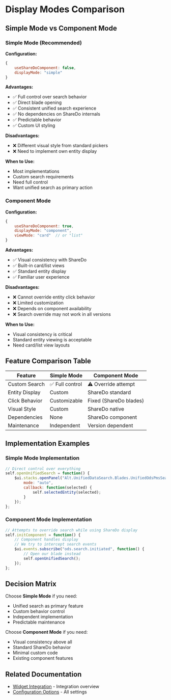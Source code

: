 # Display Modes Comparison

## Simple Mode vs Component Mode

### Simple Mode (Recommended)

**Configuration:**
```javascript
{
    useShareDoComponent: false,
    displayMode: "simple"
}
```

**Advantages:**
- ✅ Full control over search behavior
- ✅ Direct blade opening
- ✅ Consistent unified search experience
- ✅ No dependencies on ShareDo internals
- ✅ Predictable behavior
- ✅ Custom UI styling

**Disadvantages:**
- ❌ Different visual style from standard pickers
- ❌ Need to implement own entity display

**When to Use:**
- Most implementations
- Custom search requirements
- Need full control
- Want unified search as primary action

### Component Mode

**Configuration:**
```javascript
{
    useShareDoComponent: true,
    displayMode: "component",
    viewMode: "card"  // or "list"
}
```

**Advantages:**
- ✅ Visual consistency with ShareDo
- ✅ Built-in card/list views
- ✅ Standard entity display
- ✅ Familiar user experience

**Disadvantages:**
- ❌ Cannot override entity click behavior
- ❌ Limited customization
- ❌ Depends on component availability
- ❌ Search override may not work in all versions

**When to Use:**
- Visual consistency is critical
- Standard entity viewing is acceptable
- Need card/list view layouts

## Feature Comparison Table

| Feature | Simple Mode | Component Mode |
|---------|------------|----------------|
| Custom Search | ✅ Full control | ⚠️ Override attempt |
| Entity Display | Custom | ShareDo standard |
| Click Behavior | Customizable | Fixed (ShareDo blades) |
| Visual Style | Custom | ShareDo native |
| Dependencies | None | ShareDo component |
| Maintenance | Independent | Version dependent |

## Implementation Examples

### Simple Mode Implementation
```javascript
// Direct control over everything
self.openUnifiedSearch = function() {
    $ui.stacks.openPanel("Alt.UnifiedDataSearch.Blades.UnifiedOdsPmsSearch", {
        mode: "auto",
        callback: function(selected) {
            self.selectedEntity(selected);
        }
    });
};
```

### Component Mode Implementation
```javascript
// Attempts to override search while using ShareDo display
self.initComponent = function() {
    // Component handles display
    // We try to intercept search events
    $ui.events.subscribe("ods.search.initiated", function() {
        // Open our blade instead
        self.openUnifiedSearch();
    });
};
```

## Decision Matrix

Choose **Simple Mode** if you need:
- Unified search as primary feature
- Custom behavior control
- Independent implementation
- Predictable maintenance

Choose **Component Mode** if you need:
- Visual consistency above all
- Standard ShareDo behavior
- Minimal custom code
- Existing component features

## Related Documentation
- [Widget Integration](08-widget-integration.md) - Integration overview
- [Configuration Options](15-configuration.md) - All settings